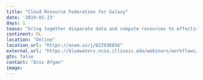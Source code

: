 ```yaml
---
title: "Cloud Resource Federation for Galaxy"
date: '2019-01-23'
days: 1
tease: "bring together disparate data and compute resources to effectively handle large data and long computations"
continent: GL
location: "Online"
location_url: "https://zoom.us/j/622936856"
external_url: "https://bluewaters.ncsa.illinois.edu/webinars/workflows/galaxy"
gtn: false
contact: "Enis Afgan"
image: 
---
```

